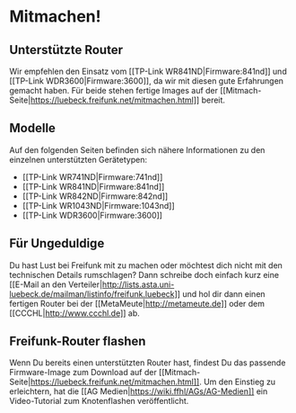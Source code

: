 # Mitmachen!

## Unterstützte Router
Wir empfehlen den Einsatz vom [[TP-Link WR841ND|Firmware:841nd]] und [[TP-Link WDR3600|Firmware:3600]], da wir mit diesen gute Erfahrungen gemacht haben.
Für beide stehen fertige Images auf der [[Mitmach-Seite|https://luebeck.freifunk.net/mitmachen.html]] bereit.

## Modelle
Auf den folgenden Seiten befinden sich nähere Informationen zu den einzelnen unterstützten Gerätetypen:
 * [[TP-Link WR741ND|Firmware:741nd]]
 * [[TP-Link WR841ND|Firmware:841nd]]
 * [[TP-Link WR842ND|Firmware:842nd]]
 * [[TP-Link WR1043ND|Firmware:1043nd]]
 * [[TP-Link WDR3600|Firmware:3600]]

## Für Ungeduldige
Du hast Lust bei Freifunk mit zu machen oder möchtest dich nicht mit den technischen Details rumschlagen?
Dann schreibe doch einfach kurz eine [[E-Mail an den Verteiler|http://lists.asta.uni-luebeck.de/mailman/listinfo/freifunk.luebeck]] und hol dir dann einen fertigen Router bei der [[MetaMeute|http://metameute.de]] oder dem [[CCCHL|http://www.ccchl.de]] ab.

## Freifunk-Router flashen
Wenn Du bereits einen unterstützten Router hast, findest Du das passende Firmware-Image zum Download auf der [[Mitmach-Seite|https://luebeck.freifunk.net/mitmachen.html]].
Um den Einstieg zu erleichtern, hat die [[AG Medien|https://wiki.ffhl/AGs/AG-Medien]] ein Video-Tutorial zum Knotenflashen veröffentlicht.
